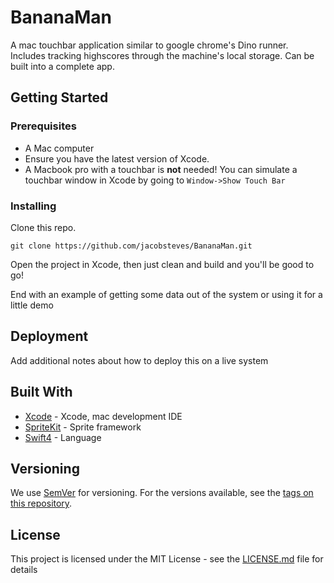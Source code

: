 # BananaMan
A mac touchbar application similar to google chrome's Dino runner. Includes tracking highscores through the machine's local storage. Can be built into a complete app.

## Getting Started

### Prerequisites

- A Mac computer
- Ensure you have the latest version of Xcode.
- A Macbook pro with a touchbar is <b>not</b> needed! You can simulate a touchbar window in Xcode by going to `Window->Show Touch Bar`

### Installing

Clone this repo.

```
git clone https://github.com/jacobsteves/BananaMan.git
```

Open the project in Xcode, then just clean and build and you'll be good to go!

End with an example of getting some data out of the system or using it for a little demo

## Deployment

Add additional notes about how to deploy this on a live system

## Built With

* [Xcode](https://developer.apple.com/xcode/) - Xcode, mac development IDE
* [SpriteKit](https://developer.apple.com/documentation/spritekit) - Sprite framework
* [Swift4](https://swift.org/blog/swift-4-0-released/) - Language

## Versioning

We use [SemVer](http://semver.org/) for versioning. For the versions available, see the [tags on this repository](https://github.com/jacobsteves/project/tags).

## License

This project is licensed under the MIT License - see the [LICENSE.md](LICENSE.md) file for details
